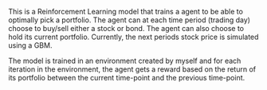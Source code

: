 This is a Reinforcement Learning model that trains a agent to be able to optimally pick a portfolio. 
The agent can at each time period (trading day) choose to buy/sell either a stock or bond.
The agent can also choose to hold its current portfolio. Currently, the next periods stock price
is simulated using a GBM.

The model is trained in an environment created by myself and for each iteration in the environment,
the agent gets a reward based on the return of its portfolio between the current time-point and the
previous time-point.
